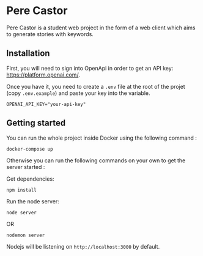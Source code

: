 # Pere Castor

Pere Castor is a student web project in the form of a web client which aims to generate stories with keywords.

## Installation

First, you will need to sign into OpenApi in order to get an API key: https://platform.openai.com/.

Once you have it, you need to create a `.env` file at the root of the projet (copy `.env.example`) and paste your key into the variable.
```
OPENAI_API_KEY="your-api-key"
```

## Getting started

You can run the whole project inside Docker using the following command :

```
docker-compose up
```

Otherwise you can run the following commands on your own to get the server started :

Get dependencies:
```
npm install
```

Run the node server:
```
node server
```
OR
```
nodemon server
```

Nodejs will be listening on `http://localhost:3000` by default.